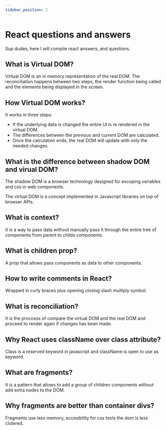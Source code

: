 ```yaml
---
sidebar_position: 2
---
```



# React questions and answers
Sup dudes, here I will compile react answers, and questions.


## What is Virtual DOM?

Virtual DOM is an in memory representation of the real DOM. The reconciliation happens between two steps, the render function being called and the elements being displayed in the screen.


## How Virtual DOM works?

It works in three steps:

-   If the underlying data is changed the entire UI is re rendered in the virtual DOM.
-   The differences between the previous and current DOM are calculated.
-   Once the calculation ends, the real DOM will update with only the needed changes.


## What is the difference between shadow DOM and virual DOM?

The shadow DOM is a browser technology designed for escoping variables and css in web components.

The virtual DOM is a concept implemented in Javascript libraries on top of browser APIs.


## What is context?

It is a way to pass data without manually pass it through the entire tree of components from parent to childs components.


## What is children prop?

A prop that allows pass components as data to other components.


## How to write comments in React?

Wrapped in curly braces plus opening closing slash multiply symbol.


## What is reconciliation?

It is the proccess of compare the virtual DOM and the real DOM and proceed to render again if changes has been made.


## Why React uses className over class attribute?

Class is a reserved keyword in javascript and className is open to use as keyword.


## What are fragments?

It is a pattern that allows to add a group of children components without add extra nodes to the DOM.


## Why fragments are better than container divs?

Fragments use less memory, accesibility for css tools the dom is less clutered.
